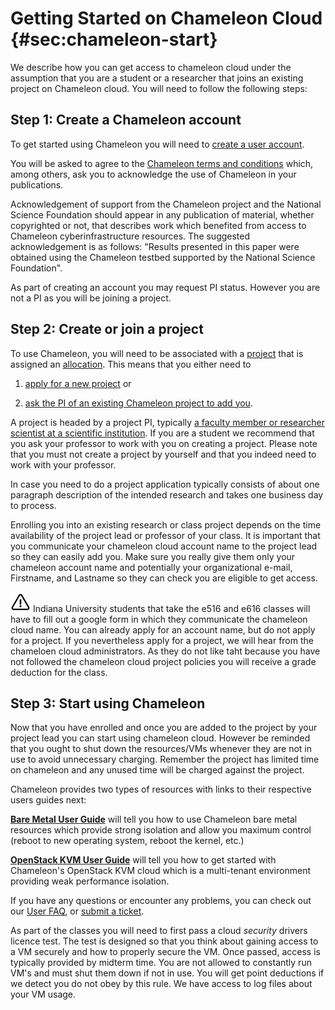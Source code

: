 # Getting Started on Chameleon Cloud {#sec:chameleon-start}

We describe how you can get access to chameleon cloud under the
assumption that you are a student or a researcher that joins an existing
project on Chameleon cloud. You will need to follow the following steps:

## Step 1: Create a Chameleon account

To get started using Chameleon you will need to [create a user
account](https://www.chameleoncloud.org/register).

You will be asked to agree to the [Chameleon terms and
conditions](https://www.chameleoncloud.org/terms/view/site-terms/1.00/)
which, among others, ask you to acknowledge the use of Chameleon in your
publications.

Acknowledgement of support from the Chameleon project and the National
Science Foundation should appear in any publication of material, whether
copyrighted or not, that describes work which benefited from access to
Chameleon cyberinfrastructure resources. The suggested acknowledgement
is as follows: "Results presented in this paper were obtained using the
Chameleon testbed supported by the National Science Foundation".

As part of creating an account you may request PI status. However you
are not a PI as you will be joining a project.

## Step 2: Create or join a project

To use Chameleon, you will need to be associated with a
[project](https://www.chameleoncloud.org/user/projects/new/)
that is assigned an
[allocation](https://chameleoncloud.readthedocs.io/en/latest/getting-started/faq.html?highlight=allocation#project-and-allocation-management).
This means that you either need to

1.  [apply for a new
    project](https://www.chameleoncloud.org/user/projects/new/) or

2.  [ask the PI of an existing Chameleon project to add
    you](https://chameleoncloud.readthedocs.io/en/latest/getting-started/faq.html?highlight=allocation#my-pi-professor-colleague-already-has-a-chameleon-project-how-do-i-get-added-as-a-user-on-the-project).

A project is headed by a project PI, typically [a faculty member or
researcher scientist at a scientific
institution](https://chameleoncloud.readthedocs.io/en/latest/getting-started/faq.html?highlight=allocation#my-pi-professor-colleague-already-has-a-chameleon-project-how-do-i-get-added-as-a-user-on-the-project).
If you are a student we recommend that you ask your professor to work
with you on creating a project. Please note that you must not create a
project by yourself and that you indeed need to work with your
professor.

In case you need to do a project application typically consists of about
one paragraph description of the intended research and takes one
business day to process.

Enrolling you into an existing research or class project depends on the
time availability of the project lead or professor of your class. It is
important that you communicate your chameleon cloud account name to the
project lead so they can easily add you. Make sure you really give them
only your chameleon account name and potentially your organizational
e-mail, Firstname, and Lastname so they can check you are eligible to
get access.

![Warning](images/warning.png) Indiana University students that take the e516 and e616
classes will have to fill out a google form in which they communicate
the chameleon cloud name. You can already apply for an account name,
but do not apply for a project. If you nevertheless apply for a
project, we will hear from the chameloen cloud administrators. As they
do not like taht because you have not followed the chameleon cloud
project policies you will receive a grade deduction for the class.

## Step 3: Start using Chameleon

Now that you have enrolled and once you are added to the project by your
project lead you can start using chameleon cloud. However be reminded
that you ought to shut down the resources/VMs whenever they are not in
use to avoid unnecessary charging. Remember the project has limited time
on chameleon and any unused time will be charged against the project.

Chameleon provides two types of resources with links to their respective
users guides next:

**[Bare Metal User
Guide](https://chameleoncloud.readthedocs.io/en/latest/technical/baremetal.html?highlight=bare%20metal)**
will tell you how to use Chameleon bare metal resources which provide
strong isolation and allow you maximum control (reboot to new operating
system, reboot the kernel, etc.)

**[OpenStack KVM User
Guide](https://chameleoncloud.readthedocs.io/en/latest/technical/kvm.html?highlight=kvm)**
will tell you how to get started with Chameleon's OpenStack KVM cloud
which is a multi-tenant environment providing weak performance
isolation.

If you have any questions or encounter any problems, you can check out
our [User FAQ](https://chameleoncloud.readthedocs.io/en/latest/getting-started/faq.html?highlight=question), or
[submit a ticket](https://www.chameleoncloud.org/user/help/).

As part of the classes you will need to first pass a cloud *security*
drivers licence test. The test is designed so that you think about
gaining access to a VM securely and how to properly secure the VM. Once
passed, access is typically provided by midterm time. You are not
allowed to constantly run VM's and must shut them down if not in use.
You will get point deductions if we detect you do not obey by this rule.
We have access to log files about your VM usage.

